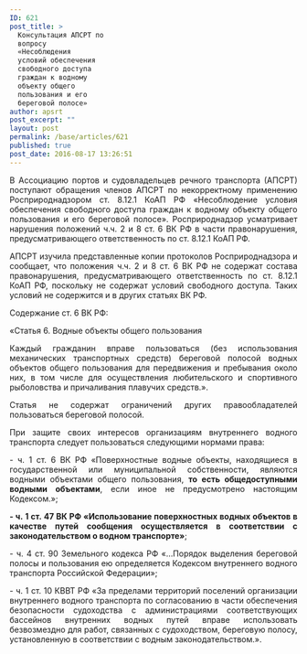 ```yaml
---
ID: 621
post_title: >
  Консультация АПСРТ по
  вопросу
  «Несоблюдения
  условий обеспечения
  свободного доступа
  граждан к водному
  объекту общего
  пользования и его
  береговой полосе»
author: apsrt
post_excerpt: ""
layout: post
permalink: /base/articles/621
published: true
post_date: 2016-08-17 13:26:51
---
```

<p style="text-align: justify;">В Ассоциацию портов и судовладельцев речного транспорта (АПСРТ) поступают обращения членов АПСРТ по некорректному применению Росприроднадзором ст. 8.12.1 КоАП РФ «Несоблюдение условия обеспечения свободного доступа граждан к водному объекту общего пользования и его береговой полосе». Росприроднадзор усматривает нарушения положений ч.ч. 2 и 8 ст. 6 ВК РФ в части правонарушения, предусматривающего ответственность по ст. 8.12.1 КоАП РФ.</p>
<p style="text-align: justify;">АПСРТ изучила представленные копии протоколов Росприроднадзора и сообщает, что положения ч.ч. 2 и 8 ст. 6 ВК РФ не содержат состава правонарушения, предусматривающего ответственность по ст. 8.12.1 КоАП РФ, поскольку не содержат условий свободного доступа. Таких условий не содержится и в других статьях ВК РФ.</p>
<p style="text-align: justify;">Содержание ст. 6 ВК РФ:</p>
<p style="text-align: justify;">«Статья 6. Водные объекты общего пользования</p>
<p style="text-align: justify;">Каждый гражданин вправе пользоваться (без использования механических транспортных средств) береговой полосой водных объектов общего пользования для передвижения и пребывания около них, в том числе для осуществления любительского и спортивного рыболовства и причаливания плавучих средств.».</p>
<p style="text-align: justify;">Статья не содержат ограничений других правообладателей пользоваться береговой полосой.</p>
<p style="text-align: justify;">При защите своих интересов организациям внутреннего водного транспорта следует пользоваться следующими нормами права:</p>
<p style="text-align: justify;">- ч. 1 ст. 6 ВК РФ «Поверхностные водные объекты, находящиеся в государственной или муниципальной собственности, являются водными объектами общего пользования, <strong>то есть общедоступными водными объектами</strong>, если иное не предусмотрено настоящим Кодексом.»;</p>
<p style="text-align: justify;"><strong>- ч. 1 ст. 47 ВК РФ «Использование поверхностных водных объектов
в качестве путей сообщения осуществляется в соответствии с законодательством о водном транспорте»</strong>;</p>
<p style="text-align: justify;">- ч. 4 ст. 90 Земельного кодекса РФ «…Порядок выделения береговой полосы и пользования ею определяется Кодексом внутреннего водного транспорта Российской Федерации»;</p>
<p style="text-align: justify;">- ч. 1 ст. 10 КВВТ РФ «За пределами территорий поселений организации внутреннего водного транспорта по согласованию в части обеспечения безопасности судоходства с администрациями соответствующих бассейнов внутренних водных путей вправе использовать безвозмездно для работ, связанных с судоходством, береговую полосу, установленную в соответствии с водным законодательством.».</p>